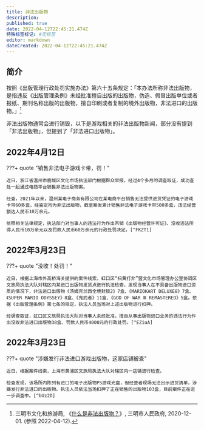 ```yaml
---
title: 非法出版物
description:
published: true
date: 2022-04-12T22:45:21.474Z
特殊标签标记: #无标签
editor: markdown
dateCreated: 2022-04-12T22:45:21.474Z
---
```


## 简介

按照《出版管理行政处罚实施办法》第六十五条规定：「本办法所称非法出版物，是指违反《出版管理条例》未经批准擅自出版的出版物，伪造、假冒出版单位或者报纸、期刊名称出版的出版物，擅自印刷或者复制的境外出版物，非法进口的出版物。」[^15980]

[^15980]: 三明市文化和旅游局, 《[什么是非法出版物？](https://web.archive.org/web/20210414044638/http://www.sm.gov.cn/wz/hdjlzsk/wgxj/whscgl/202012/t20201201_1598050.htm)》, 三明市人民政府, 2020-12-01. (参照 2022-04-12).

非法出版物通常会进行销毁，以下是游戏相关的非法出版物新闻，部分没有提到「非法出版物」，但提到了「非法进口出版物」。

## 2022年4月12日

???+ quote "销售非法电子游戏卡带，罚！"

    近日，浙江省温州市鹿城区文化市场执法部门根据群众举报，经过4个多月的调查取证，成功查处一起通过电商平台销售非法出版物案。

    经查，2021年以来，温州某电子商务有限公司在某电商平台销售无法提供进货凭证的电子游戏卡带60多盒，经鉴定均为非法出版物，截至案发累计销售非法电子游戏卡带500多盒，违法经营额达人民币10万余元。

    依照相关法律规定，执法部门对当事人的违法行为作出吊销《出版物经营许可证》、没收违法所得人民币10万余元以及罚款人民币60万余元的行政处罚决定。[^FKZT1]

[^FKZT1]: 浙江省温州市“扫黄打非”办公室, 《[销售非法电子游戏卡带，罚！](http://archiveiya74codqgiixo33q62qlrqtkgmcitqx5u2oeqnmn5bpcbiyd.onion/FKZT1 "https://mp.weixin.qq.com/s/Feu-AJg_4tkREfuaoUk0TA")》, 微信公众号/扫黄打非, 2022-04-12. (参照 2022-04-12).

## 2022年3月23日

???+ quote "没收！处罚！"

    近日，根据上海市外高桥海关提供的案件线索，虹口区“扫黄打非”暨文化市场管理办公室协调区文旅局执法大队对辖区内某进口出版物发货点进行执法检查，发现当事人在不具备出版物进口资质的情况下，非法进口出版物《汤姆克兰西全境封锁2》7盒、《MARIOKART DELUXE8》7盒、《SUPER MARIO ODYSSEY》8盒、《鬼武者》11盒、《GOD OF WAR Ⅲ REMASTERED》5盒。依据《出版管理条例》第七条的规定，执法人员当场对上述出版物进行扣押。

    经调查取证，虹口区文旅局执法大队对当事人未经批准，擅自从事出版物进口业务的违法行为作出没收非法进口出版物38盒、罚款人民币4000元的行政处罚。[^EZiuA]

[^EZiuA]: 上海市“扫黄打非”办, 《[没收！处罚！](http://archiveiya74codqgiixo33q62qlrqtkgmcitqx5u2oeqnmn5bpcbiyd.onion/EZiuA "https://mp.weixin.qq.com/s/zFkX0CFpJYCRrdDslVrKTQ")》, 微信公众号/扫黄打非, 2022-03-23. 参照: 2022-04-12. [Online].

## 2022年3月23日

???+ quote "涉嫌发行非法进口游戏出版物，这家店铺被查"

    近日，根据案件线索，上海市黄浦区文旅局执法大队对辖区内一店铺进行检查。

    检查发现，该场所内陈列有进口的电子出版物PS游戏光盘，但经营者现场无法出示进货清单，涉嫌发行非法进口的出版物。执法人员依法当场扣押了正在销售的出版物103盒，目前案件正在进一步调查中。[^bUz2D]

[^bUz2D]: 上海市“扫黄打非”办, 《[涉嫌发行非法进口游戏出版物，这家店铺被查](http://archiveiya74codqgiixo33q62qlrqtkgmcitqx5u2oeqnmn5bpcbiyd.onion/bUz2D "https://mp.weixin.qq.com/s/M61m3W7LZEAE0RQoktEp6Q")》, 微信公众号/扫黄打非, 2021-09-01. 参照: 2022-04-12. [Online].

